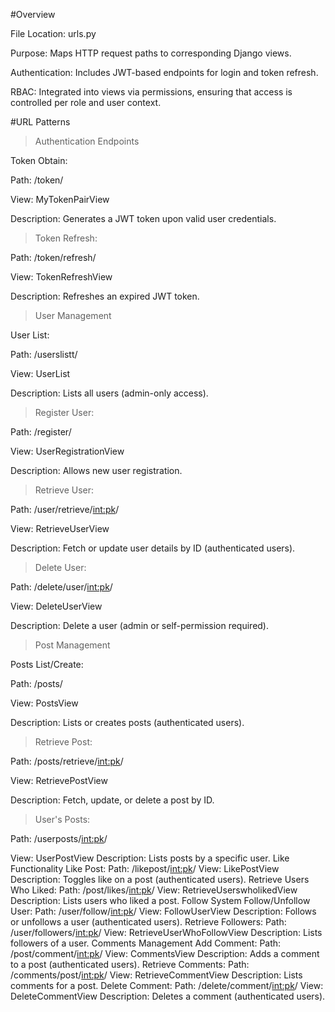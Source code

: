 #Overview

File Location: urls.py

Purpose: Maps HTTP request paths to corresponding Django views.

Authentication: Includes JWT-based endpoints for login and token refresh.

RBAC: Integrated into views via permissions, ensuring that access is controlled per role and user context.

#URL Patterns

>Authentication Endpoints


Token Obtain:

Path: /token/

View: MyTokenPairView

Description: Generates a JWT token upon valid user credentials.


>Token Refresh:

Path: /token/refresh/

View: TokenRefreshView

Description: Refreshes an expired JWT token.


>User Management

User List:

Path: /userslistt/

View: UserList

Description: Lists all users (admin-only access).


>Register User:

Path: /register/

View: UserRegistrationView

Description: Allows new user registration.


>Retrieve User:

Path: /user/retrieve/<int:pk>/

View: RetrieveUserView

Description: Fetch or update user details by ID (authenticated users).


>Delete User:

Path: /delete/user/<int:pk>/

View: DeleteUserView

Description: Delete a user (admin or self-permission required).


>Post Management

Posts List/Create:

Path: /posts/

View: PostsView

Description: Lists or creates posts (authenticated users).


>Retrieve Post:

Path: /posts/retrieve/<int:pk>/

View: RetrievePostView

Description: Fetch, update, or delete a post by ID.


>User's Posts:

Path: /userposts/<int:pk>/

View: UserPostView
Description: Lists posts by a specific user.
Like Functionality
Like Post:
Path: /likepost/<int:pk>/
View: LikePostView
Description: Toggles like on a post (authenticated users).
Retrieve Users Who Liked:
Path: /post/likes/<int:pk>/
View: RetrieveUserswholikedView
Description: Lists users who liked a post.
Follow System
Follow/Unfollow User:
Path: /user/follow/<int:pk>/
View: FollowUserView
Description: Follows or unfollows a user (authenticated users).
Retrieve Followers:
Path: /user/followers/<int:pk>/
View: RetrieveUserWhoFollowView
Description: Lists followers of a user.
Comments Management
Add Comment:
Path: /post/comment/<int:pk>/
View: CommentsView
Description: Adds a comment to a post (authenticated users).
Retrieve Comments:
Path: /comments/post/<int:pk>/
View: RetrieveCommentView
Description: Lists comments for a post.
Delete Comment:
Path: /delete/comment/<int:pk>/
View: DeleteCommentView
Description: Deletes a comment (authenticated users).
